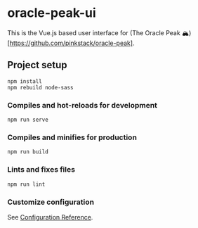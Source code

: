 # oracle-peak-ui

This is the Vue.js based user interface for (The Oracle Peak 🏔)[https://github.com/pinkstack/oracle-peak].

## Project setup
```
npm install
npm rebuild node-sass
```

### Compiles and hot-reloads for development
```
npm run serve
```

### Compiles and minifies for production
```
npm run build
```

### Lints and fixes files
```
npm run lint
```

### Customize configuration
See [Configuration Reference](https://cli.vuejs.org/config/).
